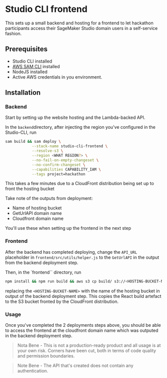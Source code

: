# Studio CLI frontend

This sets up a small backend and hosting for a frontend to let hackathon participants access their SageMaker Studio domain users in a self-service fashion.

## Prerequisites

- Studio CLI installed
- [AWS SAM CLI](https://docs.aws.amazon.com/serverless-application-model/latest/developerguide/install-sam-cli.html) installed
- NodeJS installed
- Active AWS credentials in you environment.

## Installation

### Backend

Start by setting up the website hosting and the Lambda-backed API.

In the `backend`directory, after injecting the region you've configured in the Studio-CLI, run

```bash
sam build && sam deploy \
            --stack-name studio-cli-frontend \
            --resolve-s3 \
            --region <WHAT REGION?> \
            --no-fail-on-empty-changeset \
            --no-confirm-changeset \
            --capabilities CAPABILITY_IAM \
            --tags project=hackathon
```

This takes a few minutes due to a CloudFront distribution being set up to front the hosting bucket

Take note of the outputs from deployment:

- Name of hosting bucket
- GetUrlAPI domain name
- Cloudfront domain name

You'll use these when setting up the frontend in the next step

### Frontend

After the backend has completed deploying, change the `API_URL` placeholder in `frontend/src/utils/helper.js` to the `GetUrlAPI` in the output from the backend deployment step.

Then, in the `frontend`` directory, run

```bash
npm install && npm run build && aws s3 cp build/ s3://<HOSTING-BUCKET-NAME>/ --recursive
```

replacing the `<HOSTING-BUCKET-NAME>` with the name of the hosting bucket in output of the backend deployment step. This copies the React build artefact to the S3 bucket fronted by the CloudFront distribution.

### Usage

Once you've completed the 2 deployments steps above, you should be able to access the frontend at the cloudfront domain name which was outputed in the backend deployment step.

> Nota Bene - This is not a production-ready product and all usage is at your own risk. Corners have been cut, both in terms of code quality and permission boundaries.

> Note Bene - The API that's created does not contain any authentication.
